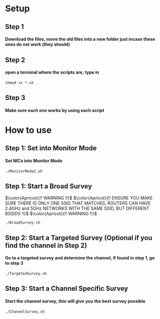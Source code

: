 # Setup
## Step 1
#### Download the files, move the old files into a new folder just incase these ones do not work (they should)

## Step 2
#### open a terminal where the scripts are, type in
```
chmod +x *.sh
```

## Step 3
#### Make sure each one works by using each script

# How to use
## Step 1: Set into Monitor Mode
#### Set NICs into Monitor Mode
```
./MonitorMode2.sh
```
## Step 1: Start a Broad Survey
$\color{Apricot}{!! WARNING !!\}$
$\color{Apricot}{!! ENSURE YOU MAKE SURE THERE IS ONLY ONE SSID THAT MATCHES, ROUTERS CAN HAVE 2.4GHz and 5GHz NETWORKS WITH THE SAME SSID, BUT DIFFERENT BSSIDS !!\}$
$\color{Apricot}{!! WARNING !!\}$
```
./BroadSurvey.sh
```
## Step 2: Start a Targeted Survey (Optional if you find the channel in Step 2)
#### Go to a targeted survey and determine the channel, if found in step 1, go to step 3
```
./TargetedSurvey.sh
```
## Step 3: Start a Channel Specific Survey
#### Start the channel survey, this will give you the best survey possible

```
./ChannelSurvey.sh
```
